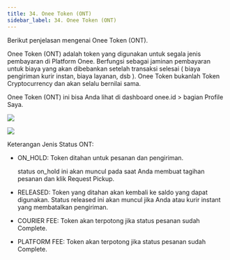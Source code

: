 ```yaml
---
title: 34. Onee Token (ONT)
sidebar_label: 34. Onee Token (ONT)
---
```

B﻿erikut penjelasan mengenai Onee Token (ONT).

Onee Token (ONT) adalah token yang digunakan untuk segala jenis pembayaran di Platform Onee. Berfungsi sebagai jaminan pembayaran untuk biaya yang akan dibebankan setelah transaksi selesai ( biaya pengiriman kurir instan, biaya layanan, dsb ). Onee Token bukanlah Token Cryptocurrency dan akan selalu bernilai sama.

O﻿nee Token (ONT) ini bisa Anda lihat di dashboard onee.id > bagian Profile Saya.

![](/img/34.-ont.png)

![](/img/34.-status-ont.png)

K﻿eterangan Jenis Status ONT:

* O﻿N_HOLD: Token ditahan untuk pesanan dan pengiriman.

  s﻿tatus on_hold ini akan muncul pada saat Anda membuat tagihan pesanan dan klik Request Pickup.
* R﻿ELEASED: Token yang ditahan akan kembali ke saldo yang dapat digunakan. Status released ini akan muncul jika Anda atau kurir instant yang membatalkan pengiriman.
* C﻿OURIER FEE: Token akan terpotong jika status pesanan sudah Complete.
* P﻿LATFORM FEE: Token akan terpotong jika status pesanan sudah Complete.